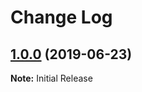 # Change Log

## [1.0.0](https://github.com/t04glovern/gatsby-source-udemy@1.0.0) (2019-06-23)

**Note:** Initial Release